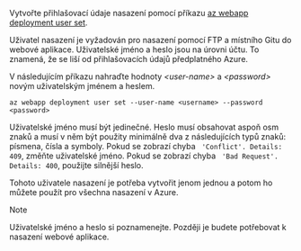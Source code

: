 Vytvořte přihlašovací údaje nasazení pomocí příkazu [az webapp deployment user set](/cli/azure/webapp/deployment/user#set).

Uživatel nasazení je vyžadován pro nasazení pomocí FTP a místního Gitu do webové aplikace. Uživatelské jméno a heslo jsou na úrovni účtu. To znamená, že se liší od přihlašovacích údajů předplatného Azure.

V následujícím příkazu nahraďte hodnoty *\<user-name>* a *\<password>* novým uživatelským jménem a heslem.

```azurecli-interactive
az webapp deployment user set --user-name <username> --password <password>
```

Uživatelské jméno musí být jedinečné. Heslo musí obsahovat aspoň osm znaků a musí v něm být použity minimálně dva z následujících typů znaků: písmena, čísla a symboly. Pokud se zobrazí chyba ` 'Conflict'. Details: 409`, změňte uživatelské jméno. Pokud se zobrazí chyba ` 'Bad Request'. Details: 400`, použijte silnější heslo.

Tohoto uživatele nasazení je potřeba vytvořit jenom jednou a potom ho můžete použít pro všechna nasazení v Azure.

> [!NOTE]
> Uživatelské jméno a heslo si poznamenejte. Později je budete potřebovat k nasazení webové aplikace.
>
>